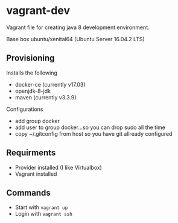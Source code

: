 # vagrant-dev
Vagrant file for creating java 8 development environment.

Base box ubuntu/xenital64 (Ubuntu Server 16.04.2 LTS)

## Provisioning

Installs the following
* docker-ce (currently v17.03)
* openjdk-8-jdk
* maven (currently v3.3.9)

Configurations
* add group docker
* add user to group docker...so you can drop sudo all the time
* copy ~/.gitconfig from host so you have git allready configured

## Requirments
* Provider installed (I like Virtualbox)
* Vagrant installed

## Commands
* Start with `vagrant up`
* Login with `vagrant ssh`
